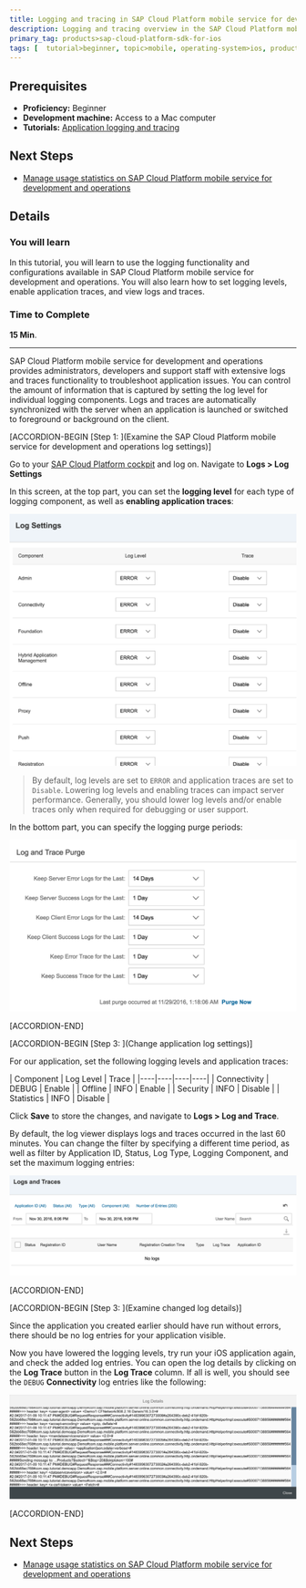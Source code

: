 ```yaml
---
title: Logging and tracing in SAP Cloud Platform mobile service for development and operations
description: Logging and tracing overview in the SAP Cloud Platform mobile service for development and operations Administration Cockpit.
primary_tag: products>sap-cloud-platform-sdk-for-ios
tags: [  tutorial>beginner, topic>mobile, operating-system>ios, products>sap-cloud-platform, products>sap-cloud-platform-sdk-for-ios ]
---
```

## Prerequisites  
 - **Proficiency:** Beginner
 - **Development machine:** Access to a Mac computer
 - **Tutorials:** [Application logging and tracing](https://www.sap.com/developer/tutorials/fiori-ios-hcpms-application-logging.html)

## Next Steps
 - [Manage usage statistics on SAP Cloud Platform mobile service for development and operations](https://www.sap.com/developer/tutorials/fiori-ios-hcpms-reporting.html)

## Details
### You will learn  
In this tutorial, you will learn to use the logging functionality and configurations available in SAP Cloud Platform mobile service for development and operations. You will also learn how to set logging levels, enable application traces, and view logs and traces.

### Time to Complete
**15 Min**.

---

SAP Cloud Platform mobile service for development and operations provides administrators, developers and support staff with extensive logs and traces functionality to troubleshoot application issues. You can control the amount of information that is captured by setting the log level for individual logging components. Logs and traces are automatically synchronized with the server when an application is launched or switched to foreground or background on the client.

[ACCORDION-BEGIN [Step 1: ](Examine the SAP Cloud Platform mobile service for development and operations log settings)]

Go to your [SAP Cloud Platform cockpit](https://account.hanatrial.ondemand.com) and log on. Navigate to **Logs > Log Settings**

In this screen, at the top part, you can set the **logging level** for each type of logging component, as well as **enabling application traces**:

![SDK Assistant](fiori-ios-hcpms-logging-01.png)

> By default, log levels are set to `ERROR` and application traces are set to `Disable`. Lowering log levels and enabling traces can impact server performance. Generally, you should lower log levels and/or enable traces only when required for debugging or user support.

In the bottom part, you can specify the logging purge periods:

![SDK Assistant](fiori-ios-hcpms-logging-02.png)


[ACCORDION-END]

[ACCORDION-BEGIN [Step 3: ](Change application log settings)]

For our application, set the following logging levels and application traces:

| Component | Log Level | Trace |
|----|----|----|----|
| Connectivity | DEBUG | Enable |
| Offline | INFO | Enable |
| Security | INFO | Disable |
| Statistics | INFO | Disable |

Click **Save** to store the changes, and navigate to **Logs > Log and Trace**.

By default, the log viewer displays logs and traces occurred in the last 60 minutes. You can change the filter by specifying a different time period, as well as filter by Application ID, Status, Log Type, Logging Component, and set the maximum logging entries:

![SDK Assistant](fiori-ios-hcpms-logging-03.png)


[ACCORDION-END]

[ACCORDION-BEGIN [Step 3: ](Examine changed log details)]

Since the application you created earlier should have run without errors, there should be no log entries for your application visible.

Now you have lowered the logging levels, try run your iOS application again, and check the added log entries. You can open the log details by clicking on the **Log Trace** button in the **Log Trace** column. If all is well, you should see the `DEBUG` **Connectivity** log entries like the following:

![SDK Assistant](fiori-ios-hcpms-logging-04.png)


[ACCORDION-END]

## Next Steps
 - [Manage usage statistics on SAP Cloud Platform mobile service for development and operations](https://www.sap.com/developer/tutorials/fiori-ios-hcpms-reporting.html)
